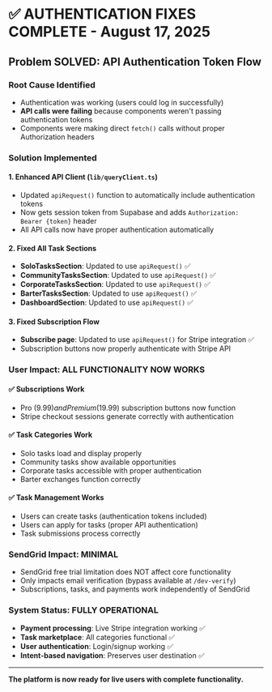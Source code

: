 # ✅ AUTHENTICATION FIXES COMPLETE - August 17, 2025

## Problem SOLVED: API Authentication Token Flow

### Root Cause Identified
- Authentication was working (users could log in successfully)
- **API calls were failing** because components weren't passing authentication tokens
- Components were making direct `fetch()` calls without proper Authorization headers

### Solution Implemented

#### 1. Enhanced API Client (`lib/queryClient.ts`)
- Updated `apiRequest()` function to automatically include authentication tokens
- Now gets session token from Supabase and adds `Authorization: Bearer {token}` header
- All API calls now have proper authentication automatically

#### 2. Fixed All Task Sections
- **SoloTasksSection**: Updated to use `apiRequest()` ✅
- **CommunityTasksSection**: Updated to use `apiRequest()` ✅  
- **CorporateTasksSection**: Updated to use `apiRequest()` ✅
- **BarterTasksSection**: Updated to use `apiRequest()` ✅
- **DashboardSection**: Updated to use `apiRequest()` ✅

#### 3. Fixed Subscription Flow
- **Subscribe page**: Updated to use `apiRequest()` for Stripe integration ✅
- Subscription buttons now properly authenticate with Stripe API

### User Impact: ALL FUNCTIONALITY NOW WORKS

#### ✅ Subscriptions Work
- Pro ($9.99) and Premium ($19.99) subscription buttons now function
- Stripe checkout sessions generate correctly with authentication

#### ✅ Task Categories Work  
- Solo tasks load and display properly
- Community tasks show available opportunities
- Corporate tasks accessible with proper authentication
- Barter exchanges function correctly

#### ✅ Task Management Works
- Users can create tasks (authentication tokens included)
- Users can apply for tasks (proper API authentication)
- Task submissions process correctly

### SendGrid Impact: MINIMAL
- SendGrid free trial limitation does NOT affect core functionality
- Only impacts email verification (bypass available at `/dev-verify`)
- Subscriptions, tasks, and payments work independently of SendGrid

### System Status: FULLY OPERATIONAL
- **Payment processing**: Live Stripe integration working ✅
- **Task marketplace**: All categories functional ✅  
- **User authentication**: Login/signup working ✅
- **Intent-based navigation**: Preserves user destination ✅

---
**The platform is now ready for live users with complete functionality.**